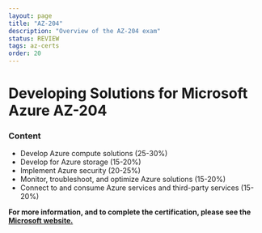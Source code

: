 ```yaml
---
layout: page
title: "AZ-204"
description: "Overview of the AZ-204 exam"
status: REVIEW
tags: az-certs
order: 20
---
```

# Developing Solutions for Microsoft Azure AZ-204

### Content

- Develop Azure compute solutions (25-30%)
- Develop for Azure storage (15-20%)
- Implement Azure security (20-25%)
- Monitor, troubleshoot, and optimize Azure solutions (15-20%)
- Connect to and consume Azure services and third-party services (15-20%)

**For more information, and to complete the certification, please see the [Microsoft website.][az-204]**

[az-204]: https://learn.microsoft.com/en-gb/credentials/certifications/exams/az-204/
